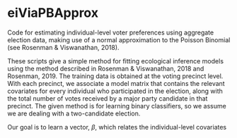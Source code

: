 # eiViaPBApprox
Code for estimating individual-level voter preferences using aggregate election data, making use of a normal approximation to the Poisson Binomial (see Rosenman &amp; Viswanathan, 2018). 

These scripts give a simple method for fitting ecological inference models using the method described in Rosenman & Viswanathan, 2018 and Rosenman, 2019. The training data is obtained at the voting precinct level. With each precinct, we associate a model matrix that contains the relevant covariates for every individual who participated in the election, along with the total number of votes received by a major party candidate in that precinct. The given method is for learning binary classifiers, so we assume we are dealing with a two-candidate election. 

Our goal is to learn a vector, $\beta$, which relates the individual-level covariates 